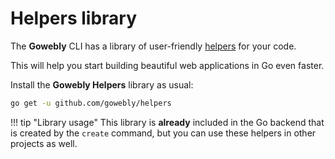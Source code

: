 # Helpers library

The **Gowebly** CLI has a library of user-friendly [helpers][gowebly_helpers_url] for your code.

This will help you start building beautiful web applications in Go even faster.

Install the **Gowebly Helpers** library as usual:

``` bash
go get -u github.com/gowebly/helpers
```

!!! tip "Library usage"
    This library is **already** included in the Go backend that is created by the `create` command, but you can use these helpers in other projects as well.

<!-- Links -->

[gowebly_helpers_url]: https://github.com/gowebly/helpers